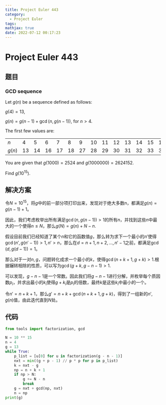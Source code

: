 ```yaml
---
title: Project Euler 443
category:
  - Project Euler
tags:
mathjax: true
date: 2022-07-12 00:17:23
---
```


<escape><!-- more --></escape>

# Project Euler 443

## 题目

### GCD sequence

Let $g(n)$ be a sequence defined as follows:

$g(4) = 13$,

$g(n) = g(n-1) + \gcd(n, g(n-1))$, for $n > 4$.

The first few values are:

||||||||||||||||||||
|-|-|-|-|-|-|-|-|-|-|-|-|-|-|-|-|-|-|-|
|$n$|$4$|$5$|$6$|$7$|$8$|$9$|$10$|$11$|$12$|$13$|$14$|$15$|$16$|$17$|$18$|$19$|$20$|$\dots$|
|$g(n)$|$13$|$14$|$16$|$17$|$18$|$27$|$28$|$29$|$30$|$31$|$32$|$33$|$34$|$51$|$54$|$55$|$60$|$\dots$|

You are given that $g(1000) = 2524$ and $g(1000000) = 2624152$.

Find $g(10^{15})$.

## 解决方案

令$N=10^{15}$，将$g$中的前一部分项打印出来，发现对于绝大多数$n$，都满足$g(n)=g(n-1)+1$。

因此，我们考虑枚举出所有满足$\gcd(n,g(n-1))>1$的所有$n$，并找到这些$n$中最大的一个使得$n\le N$，那么$g(N)=g(n)+N-n.$

假设目前我们已经知道了某个$n$和它的函数值$g$，那么转为求下一个最小的$n'$使得$\gcd(n',g(n'-1))>1,n'>n$，那么在$d=n+1,n+2,\dots,n'-1$之前，都满足$\gcd(d,g(d-1))=1$。

那么对于一对$n,g$，问题转化成求一个最小的$k$，使得$\gcd(n+k+1,g+k)>1$.根据辗转相除的性质，可以写为$\gcd(g+k,g-n-1)>1$.

可以发现，$g-n-1$是一个常数。因此我们将$g-n-1$进行分解，并枚举每个质因数$p_i$，并求出最小的$k_i$使得$g+k_i$是$p_i$的倍数，最终$k$是这些$k_i$中最小的一个。

令$n'=n+k+1$，那么$g'=n+k+\gcd(n+k+1,g+k)$，得到了一组新的$n',g(n)$值，由此迭代直到$N$处。

## 代码

```py
from tools import factorization, gcd

N = 10 ** 15
n = 4
g = 13
while True:
    p_list = [u[0] for u in factorization(g - n - 1)]
    nxt = min((g + p - 1) // p * p for p in p_list)
    k = nxt - g
    np = n + k + 1
    if np > N:
        g += N - n
        break
    g = nxt + gcd(np, nxt)
    n = np
print(g)

```
